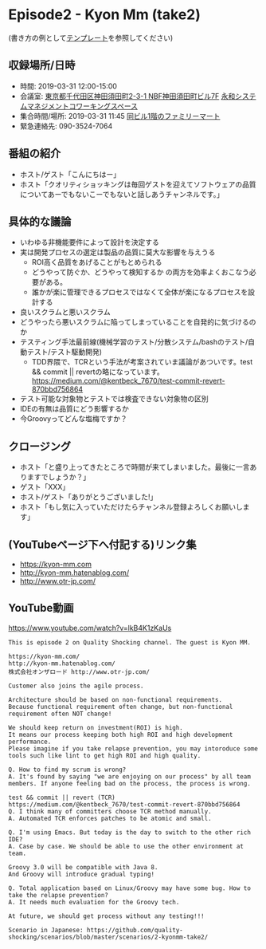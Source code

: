 # Episode2 - Kyon Mm (take2)

(書き方の例として[テンプレート](../../template/README.md)を参照してください)

## 収録場所/日時

* 時間: 2019-03-31 12:00-15:00
* 会議室: [東京都千代田区神田須田町2-3-1 NBF神田須田町ビル7F](https://goo.gl/maps/8R75fjgvfrG2) [永和システムマネジメントコワーキングスペース](https://www.esm.co.jp/coworking/)
* 集合時間/場所: 2019-03-31 11:45 [同ビル1階のファミリーマート](https://goo.gl/maps/cGdWDkz1h372)
* 緊急連絡先: 090-3524-7064

## 番組の紹介

* ホスト/ゲスト「こんにちはー」
* ホスト「クオリティショッキングは毎回ゲストを迎えてソフトウェアの品質についてあーでもないこーでもないと話しあうチャンネルです。」

## 具体的な議論

* いわゆる非機能要件によって設計を決定する
* 実は開発プロセスの選定は製品の品質に莫大な影響を与えうる
  * ROI高く品質をあげることがもとめられる
  * どうやって防ぐか、どうやって検知するか の両方を効率よくおこなう必要がある。
  * 誰かが楽に管理できるプロセスではなくて全体が楽になるプロセスを設計する
* 良いスクラムと悪いスクラム
* どうやったら悪いスクラムに陥ってしまっていることを自発的に気づけるのか
* テスティング手法最前線(機械学習のテスト/分散システム/bashのテスト/自動テスト/テスト駆動開発)
  * TDD界隈で、TCRという手法が考案されていま議論があついです。test && commit || revertの略になっています。https://medium.com/@kentbeck_7670/test-commit-revert-870bbd756864
* テスト可能な対象物とテストでは検査できない対象物の区別
* IDEの有無は品質にどう影響するか
* 今Groovyってどんな塩梅ですか？

## クロージング

* ホスト「と盛り上ってきたところで時間が来てしまいました。最後に一言ありますでしょうか？」
* ゲスト「XXX」
* ホスト/ゲスト「ありがとうございました!」
* ホスト「もし気に入っていただけたらチャンネル登録よろしくお願いします」

## (YouTubeページ下へ付記する)リンク集

* https://kyon-mm.com
* http://kyon-mm.hatenablog.com/
* http://www.otr-jp.com/

## YouTube動画

https://www.youtube.com/watch?v=lkB4K1zKaUs

```
This is episode 2 on Quality Shocking channel. The guest is Kyon MM.

https://kyon-mm.com/
http://kyon-mm.hatenablog.com/
株式会社オンザロード http://www.otr-jp.com/

Customer also joins the agile process.

Architecture should be based on non-functional requirements.
Because functional requirement often change, but non-functional requirement often NOT change!

We should keep return on investment(ROI) is high.
It means our process keeping both high ROI and high development performance.
Please imagine if you take relapse prevention, you may intoroduce some tools such like lint to get high ROI and high quality.

Q. How to find my scrum is wrong?
A. It's found by saying "we are enjoying on our process" by all team members. If anyone feeling bad on the process, the process is wrong.

test && commit || revert (TCR)
https://medium.com/@kentbeck_7670/test-commit-revert-870bbd756864
Q. I think many of committers choose TCR method manually.
A. Automated TCR enforces patches to be atomic and small.

Q. I'm using Emacs. But today is the day to switch to the other rich IDE?
A. Case by case. We should be able to use the other environment at team.

Groovy 3.0 will be compatible with Java 8.
And Groovy will introduce gradual typing!

Q. Total application based on Linux/Groovy may have some bug. How to take the relapse prevention?
A. It needs much evaluation for the Groovy tech.

At future, we should get process without any testing!!!

Scenario in Japanese: https://github.com/quality-shocking/scenarios/blob/master/scenarios/2-kyonmm-take2/
```
